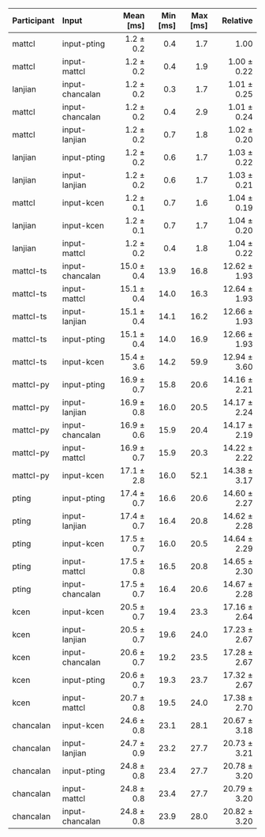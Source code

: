 | Participant | Input | Mean [ms] | Min [ms] | Max [ms] | Relative |
|:---|:---|---:|---:|---:|---:|
| mattcl | input-pting | 1.2 ± 0.2 | 0.4 | 1.7 | 1.00 |
| mattcl | input-mattcl | 1.2 ± 0.2 | 0.4 | 1.9 | 1.00 ± 0.22 |
| lanjian | input-chancalan | 1.2 ± 0.2 | 0.3 | 1.7 | 1.01 ± 0.25 |
| mattcl | input-chancalan | 1.2 ± 0.2 | 0.4 | 2.9 | 1.01 ± 0.24 |
| mattcl | input-lanjian | 1.2 ± 0.2 | 0.7 | 1.8 | 1.02 ± 0.20 |
| lanjian | input-pting | 1.2 ± 0.2 | 0.6 | 1.7 | 1.03 ± 0.22 |
| lanjian | input-lanjian | 1.2 ± 0.2 | 0.6 | 1.7 | 1.03 ± 0.21 |
| mattcl | input-kcen | 1.2 ± 0.1 | 0.7 | 1.6 | 1.04 ± 0.19 |
| lanjian | input-kcen | 1.2 ± 0.1 | 0.7 | 1.7 | 1.04 ± 0.20 |
| lanjian | input-mattcl | 1.2 ± 0.2 | 0.4 | 1.8 | 1.04 ± 0.22 |
| mattcl-ts | input-chancalan | 15.0 ± 0.4 | 13.9 | 16.8 | 12.62 ± 1.93 |
| mattcl-ts | input-mattcl | 15.1 ± 0.4 | 14.0 | 16.3 | 12.64 ± 1.93 |
| mattcl-ts | input-lanjian | 15.1 ± 0.4 | 14.1 | 16.2 | 12.66 ± 1.93 |
| mattcl-ts | input-pting | 15.1 ± 0.4 | 14.0 | 16.9 | 12.66 ± 1.93 |
| mattcl-ts | input-kcen | 15.4 ± 3.6 | 14.2 | 59.9 | 12.94 ± 3.60 |
| mattcl-py | input-pting | 16.9 ± 0.7 | 15.8 | 20.6 | 14.16 ± 2.21 |
| mattcl-py | input-lanjian | 16.9 ± 0.8 | 16.0 | 20.5 | 14.17 ± 2.24 |
| mattcl-py | input-chancalan | 16.9 ± 0.6 | 15.9 | 20.4 | 14.17 ± 2.19 |
| mattcl-py | input-mattcl | 16.9 ± 0.7 | 15.9 | 20.3 | 14.22 ± 2.22 |
| mattcl-py | input-kcen | 17.1 ± 2.8 | 16.0 | 52.1 | 14.38 ± 3.17 |
| pting | input-pting | 17.4 ± 0.7 | 16.6 | 20.6 | 14.60 ± 2.27 |
| pting | input-lanjian | 17.4 ± 0.7 | 16.4 | 20.8 | 14.62 ± 2.28 |
| pting | input-kcen | 17.5 ± 0.7 | 16.0 | 20.5 | 14.64 ± 2.29 |
| pting | input-mattcl | 17.5 ± 0.8 | 16.5 | 20.8 | 14.65 ± 2.30 |
| pting | input-chancalan | 17.5 ± 0.7 | 16.4 | 20.6 | 14.67 ± 2.28 |
| kcen | input-kcen | 20.5 ± 0.7 | 19.4 | 23.3 | 17.16 ± 2.64 |
| kcen | input-lanjian | 20.5 ± 0.7 | 19.6 | 24.0 | 17.23 ± 2.67 |
| kcen | input-chancalan | 20.6 ± 0.7 | 19.2 | 23.5 | 17.28 ± 2.67 |
| kcen | input-pting | 20.6 ± 0.7 | 19.3 | 23.7 | 17.32 ± 2.67 |
| kcen | input-mattcl | 20.7 ± 0.8 | 19.5 | 24.0 | 17.38 ± 2.70 |
| chancalan | input-kcen | 24.6 ± 0.8 | 23.1 | 28.1 | 20.67 ± 3.18 |
| chancalan | input-lanjian | 24.7 ± 0.9 | 23.2 | 27.7 | 20.73 ± 3.21 |
| chancalan | input-pting | 24.8 ± 0.8 | 23.4 | 27.7 | 20.78 ± 3.20 |
| chancalan | input-mattcl | 24.8 ± 0.8 | 23.4 | 27.7 | 20.79 ± 3.20 |
| chancalan | input-chancalan | 24.8 ± 0.8 | 23.9 | 28.0 | 20.82 ± 3.20 |
